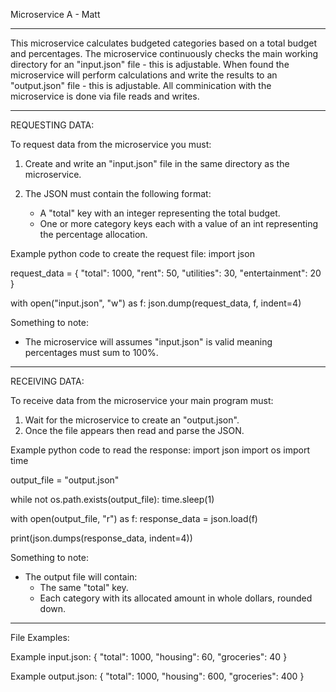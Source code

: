 Microservice A - Matt

----------------------------------------------------------------------
This microservice calculates budgeted categories based on a total budget and percentages.
The microservice continuously checks the main working directory for an "input.json" file - this is adjustable.
When found the microservice will perform calculations and write the results to an "output.json" file - this is adjustable.
All comminication with the microservice is done via file reads and writes.

----------------------------------------------------------------------
REQUESTING DATA:

To request data from the microservice you must:
1. Create and write an "input.json" file in the same directory as the microservice.

2. The JSON must contain the following format:
   - A "total" key with an integer representing the total budget.
   - One or more category keys each with a value of an int representing the percentage allocation.

Example python code to create the request file:
import json

request_data = {
    "total": 1000,
    "rent": 50,
    "utilities": 30,
    "entertainment": 20
}

with open("input.json", "w") as f:
    json.dump(request_data, f, indent=4)

Something to note:
- The microservice will assumes  "input.json" is valid meaning percentages must sum to 100%.

----------------------------------------------------------------------
RECEIVING DATA:

To receive data from the microservice your main program must:
1. Wait for the microservice to create an "output.json".
2. Once the file appears then read and parse the JSON.

Example python code to read the response:
import json
import os
import time

output_file = "output.json"

while not os.path.exists(output_file):
    time.sleep(1)

with open(output_file, "r") as f:
    response_data = json.load(f)

print(json.dumps(response_data, indent=4))

Something to note:
- The output file will contain:
  - The same "total" key.
  - Each category with its allocated amount in whole dollars, rounded down.

----------------------------------------------------------------------
File Examples:

Example input.json:
{
    "total": 1000,
    "housing": 60,
    "groceries": 40
}

Example output.json:
{
    "total": 1000,
    "housing": 600,
    "groceries": 400
}